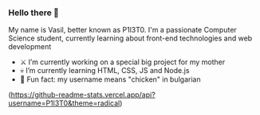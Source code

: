 ### Hello there 🗿
My name is Vasil, better known as P1l3T0. I'm a passionate Computer Science student, currently learning about front-end technologies and web development 

- ⚔ I’m currently working on a special big project for my mother
- 💀 I’m currently learning HTML, CSS, JS and Node.js
- 🐣 Fun fact: my username means "chicken" in bulgarian

(https://github-readme-stats.vercel.app/api?username=P1l3T0&theme=radical)
